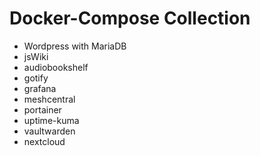 # Docker-Compose Collection

- Wordpress with MariaDB
- jsWiki
- audiobookshelf
- gotify
- grafana
- meshcentral
- portainer
- uptime-kuma
- vaultwarden
- nextcloud

